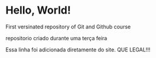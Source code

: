 # Hello, World!
 First versinated repository of Git and Github course

repositorio criado durante uma terça feira

Essa linha foi adicionada diretamente do site. QUE LEGAL!!!
